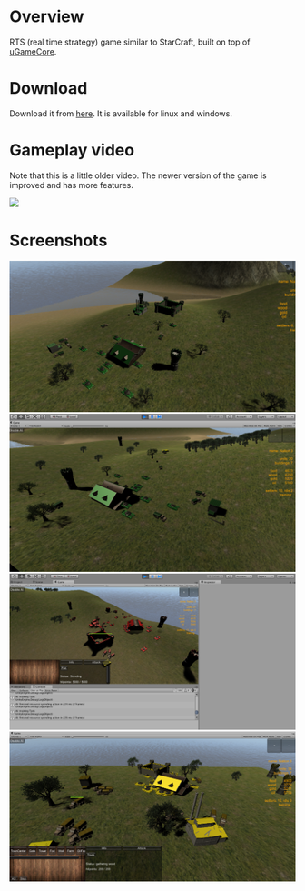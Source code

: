 # Overview

RTS (real time strategy) game similar to StarCraft, built on top of [uGameCore](https://github.com/in0finite/uGameCore).

# Download

Download it from [here](https://drive.google.com/open?id=122-geaZkHoP28YGVCwLHRDr-5M2D4YWu). It is available for linux and windows.

# Gameplay video

Note that this is a little older video. The newer version of the game is improved and has more features.

[![](https://img.youtube.com/vi/Gy9FvmrzrjY/0.jpg)](https://www.youtube.com/watch?v=Gy9FvmrzrjY)

# Screenshots

![](/screenshots/game1.png)
![](/screenshots/game2.png)
![](/screenshots/game3.png)
![](/screenshots/game4.png)

